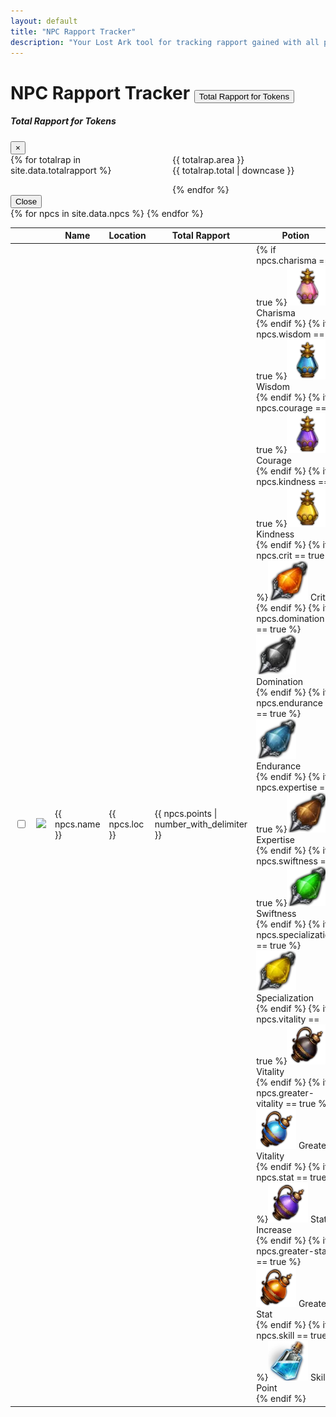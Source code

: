 ```yaml
---
layout: default
title: "NPC Rapport Tracker"
description: "Your Lost Ark tool for tracking rapport gained with all possible NPCs. Find their location and sort by the fastest or longest ones to farm."
---
```


<h1>NPC Rapport Tracker <button type="button" style="margin-top:0" class="btn btn-dark" data-toggle="modal" data-target="#totalRapport">Total Rapport for Tokens</button></h1>

<div class="progressbar-container">
  <div class="progressbar-bar"></div>
  <div class="progressbar-label"></div>
</div>
<div class = "ready"></div>
  
<div class="modal fade" id="totalRapport" tabindex="-1" role="dialog">
  <div class="modal-dialog modal-dialog-centered" role="document">
    <div class="modal-content dark">
      <div class="modal-header border-dark">
        <h5 class="modal-title" id="exampleModalLongTitle">Total Rapport for Tokens</h5>
        <button type="button" class="close text-white" data-dismiss="modal" aria-label="Close">
          <span aria-hidden="true">&times;</span>
        </button>
      </div>
      <div class="modal-body" style="columns:200px;">
{% for totalrap in site.data.totalrapport %}
<p class="break-inside: avoid;">{{ totalrap.area }}<br/>{{ totalrap.total | downcase }}</p>
{% endfor %}
      </div>
      <div class="modal-footer border-dark">
        <button type="button" class="btn btn-secondary" data-dismiss="modal">Close</button>
      </div>
    </div>
  </div>
</div>

<table id="sortRapport" class="display dt-responsive">
  <thead>
    <tr>
      <th class="no-sort"></th>
      <th class="npc-icon-column no-sort"></th>
      <th style="width: 150px;">Name</th>
      <th>Location</th>
      <th>Total Rapport</th>
      <th>Potion</th>
      <th>Unlock</th>
      <th>Collection</th>
      <th>Hire</th>
    </tr>
  </thead>
  <tbody>
    {% for npcs in site.data.npcs %}
      <tr>
        <td>
          <input type="checkbox" id="{{ npcs.id }}" class="box">
        </td>
        <td>
            <img class="npc-icon" src="/assets/img/npc/{{ npcs.icon }}" />
        </td>
        <td> 
          {{ npcs.name }}
        </td>        
        <td>
          {{ npcs.loc }}
        </td>
        <td>
          {{ npcs.points | number_with_delimiter }}
        </td>
        <td>
          {% if npcs.charisma == true %}<img class="lost-icon" src="/assets/img/icon/Charisma.png" /> Charisma<br />{% endif %}
          {% if npcs.wisdom == true %}<img class="lost-icon" src="/assets/img/icon/Wisdom.png" /> Wisdom<br />{% endif %}
          {% if npcs.courage == true %}<img class="lost-icon" src="/assets/img/icon/Courage.png" /> Courage<br />{% endif %}
          {% if npcs.kindness == true %}<img class="lost-icon" src="/assets/img/icon/Kindness.png" /> Kindness<br />{% endif %}
          {% if npcs.crit == true %}<img class="lost-icon" src="/assets/img/icon/Crit.png" /> Crit<br />{% endif %}
          {% if npcs.domination == true %}<img class="lost-icon" src="/assets/img/icon/Domination.png" /> Domination<br />{% endif %}
          {% if npcs.endurance == true %}<img class="lost-icon" src="/assets/img/icon/Endurance.png" /> Endurance<br />{% endif %}
          {% if npcs.expertise == true %}<img class="lost-icon" src="/assets/img/icon/Expertise.png" /> Expertise<br />{% endif %}
          {% if npcs.swiftness == true %}<img class="lost-icon" src="/assets/img/icon/Swiftness.png" /> Swiftness<br />{% endif %}
          {% if npcs.specialization == true %}<img class="lost-icon" src="/assets/img/icon/Specialization Increase.png" /> Specialization<br />{% endif %}
          {% if npcs.vitality == true %}<img class="lost-icon" src="/assets/img/icon/Vitality Increase.png" /> Vitality<br />{% endif %}
          {% if npcs.greater-vitality == true %}<img class="lost-icon" src="/assets/img/icon/Greater Vitality.png" /> Greater Vitality<br />{% endif %}
          {% if npcs.stat == true %}<img class="lost-icon" src="/assets/img/icon/Stat Increase.png" /> Stat Increase<br />{% endif %}
          {% if npcs.greater-stat == true %}<img class="lost-icon" src="/assets/img/icon/Greater Stat Increase.png" /> Greater Stat<br />{% endif %}
          {% if npcs.skill == true %}<img class="lost-icon" src="/assets/img/icon/Skill Point.png" /> Skill Point<br />{% endif %}
        </td>
        <td>
          {% if npcs.craft != nil %}<img class="lost-icon" src="/assets/img/icon/crafting.png" /> Crafting Recipe: {{ npcs.craft }}<br />{% endif %}
          {% if npcs.sail != nil %}<img class="lost-icon" src="/assets/img/icon/icon_ship_1.png" /> Sail Glyph: {{ npcs.sail }}<br />{% endif %}
          {% if npcs.mount != nil %}Mount: {{ npcs.mount }}<br/>{% endif %}
          {% if npcs.card != nil %}<img class="lost-icon" src="/assets/img/icon/card.png" /> Card: {{ npcs.card }}<br/>{% endif %}
          {% if npcs.rune != nil %}<img class="lost-icon" src="/assets/img/icon/{{ npcs.rune | downcase }}.png" /> {{ npcs.rune | capitalize }}<br/>{% endif %}
        </td>
        <td>
          {% if npcs.giant != nil %} <img class="lost-icon" src="/assets/img/icon/giant-heart.png" /> {{ npcs.giant }} Giant Heart<br/>{% endif %}
          {% if npcs.masterpiece != nil %} <img class="lost-icon" src="/assets/img/icon/masterpiece.png" />Masterpiece {{ npcs.masterpiece }}<br/>{% endif %}
          {% if npcs.omnium != nil %} <img class="lost-icon" src="/assets/img/icon/omnium.png" /> Omnium Star {{ npcs.omnium }}<br/>{% endif %}
          {% if npcs.island != nil %}<img class="lost-icon" src="/assets/img/icon/island.png" /> {{ npcs.island }}<br/>{% endif %}
          {% if npcs.map != nil %}<img class="lost-icon" src="/assets/img/icon/map.png" /> Adventure: {{ npcs.map }}<br />{% endif %}
        </td>
        <td>
          {% if npcs.crew != nil %}<img class="lost-icon" src="/assets/img/icon/crew.png" /> Crew: {{ npcs.crew }}<br/>{% endif %}
          {% if npcs.sailor != nil %}<img class="lost-icon" src="/assets/img/icon/sailor.png" /> Sailor: {{ npcs.sailor }}<br/>{% endif %}
        </td>
      </tr>
    {% endfor %}
  </tbody>
</table>

<script>
      $(document).ready( function () {
          $('#sortRapport').dataTable( {
              searchPanes: {
                  initCollapsed: true,
                  orderable: false,
                  columns: [1],
                  panes: [
                      {
                        header: 'Location',
                        options: [
                            {
                              label: 'Rethramis',
                              value: function(rowData, rowIdx){
                                  return rowData[3].includes('Rethramis');
                              },
                            },
                            {
                            label: 'Yudia',
                            value: function(rowData, rowIdx){
                                return rowData[3].includes('Yudia');
                              },
                            },
                            {
                            label: 'West Luterra',
                            value: function(rowData, rowIdx){
                                return rowData[3].includes('West Luterra');
                              },
                            },
                            {
                            label: 'East Luterra',
                            value: function(rowData, rowIdx){
                                return rowData[3].includes('East Luterra');
                              },
                            },
                            {
                            label: 'Tortoyk',
                            value: function(rowData, rowIdx){
                                return rowData[3].includes('Tortoyk');
                              },
                            },
                            {
                            label: 'Anikka',
                            value: function(rowData, rowIdx){
                                return rowData[3].includes('Anikka');
                              },
                            },
                            {
                            label: 'Arthetine',
                            value: function(rowData, rowIdx){
                                return rowData[3].includes('Arthetine');
                              },
                            },
                            {
                            label: 'North Vern',
                            value: function(rowData, rowIdx){
                                return rowData[3].includes('North Vern');
                              },
                            },
                            {
                            label: 'Shushire',
                            value: function(rowData, rowIdx){
                                return rowData[3].includes('Shushire');
                              },
                            },
                            {
                            label: 'Rohendel',
                            value: function(rowData, rowIdx){
                                return rowData[3].includes('Rohendel');
                              },
                            },
                            {
                            label: 'Yorn',
                            value: function(rowData, rowIdx){
                                return rowData[3].includes('Yorn');
                              },
                            },
                            {
                            label: 'Feiton',
                            value: function(rowData, rowIdx){
                                return rowData[3].includes('Feiton');
                              },
                            },
                            {
                            label: 'Punika',
                            value: function(rowData, rowIdx){
                                return rowData[3].includes('Punika');
                              },
                            },
                            {
                            label: 'Island',
                            value: function(rowData, rowIdx){
                                return rowData[3].includes('Island');
                              },
                            },
                            {
                            label: 'South Vern',
                            value: function(rowData, rowIdx){
                                return rowData[3].includes('South Vern');
                              },
                            },  
                            {
                            label: 'Trixion',
                            value: function(rowData, rowIdx){
                                return rowData[3].includes('Trixion');
                              },
                            }
                          ]
                        },
                      {
                        header: 'Increase Potion',
                        options: [
                            {
                              label: 'Kindness',
                              value: function(rowData, rowIdx){
                                  return rowData[5].includes("Kindness");
                              },
                            },
                            {
                            label: 'Charisma',
                            value: function(rowData, rowIdx){
                                return rowData[5].includes("Charisma");
                              },
                            },
                            {
                            label: 'Courage',
                            value: function(rowData, rowIdx){
                                return rowData[5].includes("Courage");
                              },
                            },
                            {
                            label: 'Wisdom',
                            value: function(rowData, rowIdx){
                                return rowData[5].includes("Wisdom");
                              },
                            },
                            {
                            label: 'Crit',
                            value: function(rowData, rowIdx){
                                return rowData[5].includes("Crit");
                              },
                            },
                            {
                            label: 'Domination',
                            value: function(rowData, rowIdx){
                                return rowData[5].includes("Domination");
                              },
                            },
                            {
                            label: 'Endurance',
                            value: function(rowData, rowIdx){
                                return rowData[5].includes("Endurance");
                              },
                            },
                            {
                            label: 'Expertise',
                            value: function(rowData, rowIdx){
                                return rowData[5].includes("Expertise");
                              },
                            },
                            {
                            label: 'Swiftness',
                            value: function(rowData, rowIdx){
                                return rowData[5].includes("Swiftness");
                              },
                            },
                            {
                            label: 'Specialization',
                            value: function(rowData, rowIdx){
                                return rowData[5].includes("Specialization");
                              },
                            },
                            {
                            label: 'Vitality',
                            value: function(rowData, rowIdx){
                                return rowData[5].includes("Vitality");
                              },
                            },
                            {
                            label: 'Stat Increase',
                            value: function(rowData, rowIdx){
                                return rowData[5].includes("Stat Increase");
                              },
                            },
                            {
                            label: 'Skill Point',
                            value: function(rowData, rowIdx){
                                return rowData[5].includes("Skill Point");
                              },
                            }
                          ]
                        },
                      {
                        header: 'Reward Type',
                        options: [
                            {
                              label: 'Crafting Recipe',
                              value: function(rowData, rowIdx){
                                  return rowData[6].includes('Crafting Recipe:');
                              },
                            },
                            {
                              label: 'Card',
                              value: function(rowData, rowIdx){
                                  return rowData[6].includes('Card:');
                              },
                            },
                            {
                            label: "Rune",
                            value: function(rowData, rowIdx){
                                return rowData[6].includes("Rune:");
                              },
                            },
                            {
                            label: 'Mount',
                            value: function(rowData, rowIdx){
                                return rowData[6].includes('Mount:');
                              },
                            },
                            {
                              label: 'Sailor',
                              value: function(rowData, rowIdx){
                                  return rowData[8].includes('Sailor:');
                              },
                            },
                            {
                              label: 'Crew',
                              value: function(rowData, rowIdx){
                                  return rowData[8].includes('Crew:');
                              },
                            },
                            {
                            label: 'Sail Glyph',
                            value: function(rowData, rowIdx){
                                return rowData[6].includes("Sail Glyph:");
                              },
                            }
                          ]
                      },
                      {
                        header: 'Collectibles',
                        options: [
                            {
                              label: 'Masterpiece',
                              value: function(rowData, rowIdx){
                                  return rowData[7].includes("Masterpiece");
                              },
                            },
                            {
                            label: 'Giant Heart',
                            value: function(rowData, rowIdx){
                                return rowData[7].includes("Giant Heart");
                              },
                            },
                            {
                            label: 'Island Soul',
                            value: function(rowData, rowIdx){
                                return rowData[7].includes("Island" || "Isle");
                              },
                            },
                            {
                            label: 'Adventure Map',
                            value: function(rowData, rowIdx){
                                return rowData[7].includes("Adventure:");
                              },
                            },
                            {
                            label: 'Omnium Star',
                            value: function(rowData, rowIdx){
                                return rowData[7].includes("Omnium");
                              },
                            }
                          ]
                        }
                    ]
              },
              dom: 'Plfrtip',
              "paging": false,
              responsive: {
                  details: {
                      display: $.fn.dataTable.Responsive.display.childRowImmediate,
                      type: 'none',
                      target: ''
                  }
              },
              fixedHeader: true,
              "order": [],
              "columnDefs": [ {
                    "targets": 'no-sort',
                    "orderable": false,
              } ]
          } );
    } );  
</script>
